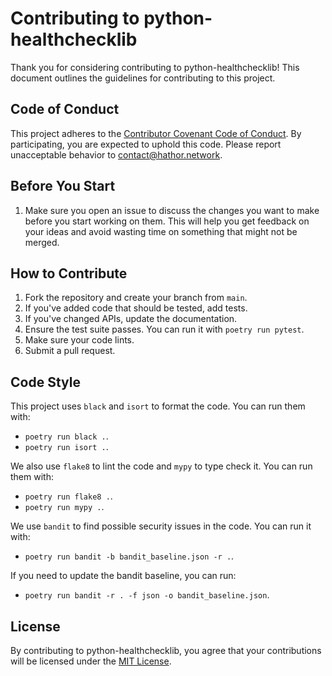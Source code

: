 # Contributing to python-healthchecklib

Thank you for considering contributing to python-healthchecklib! This document outlines the guidelines for contributing to this project.

## Code of Conduct

This project adheres to the [Contributor Covenant Code of Conduct](https://www.contributor-covenant.org/version/2/0/code_of_conduct/). By participating, you are expected to uphold this code. Please report unacceptable behavior to contact@hathor.network.

## Before You Start 

1. Make sure you open an issue to discuss the changes you want to make before you start working on them. This will help you get feedback on your ideas and avoid wasting time on something that might not be merged.

## How to Contribute

1. Fork the repository and create your branch from `main`.
2. If you've added code that should be tested, add tests.
3. If you've changed APIs, update the documentation.
4. Ensure the test suite passes. You can run it with `poetry run pytest`.
5. Make sure your code lints.
6. Submit a pull request.

## Code Style

This project uses `black` and `isort` to format the code. You can run them with:
- `poetry run black .`.
- `poetry run isort .`.

We also use `flake8` to lint the code and `mypy` to type check it. You can run them with:
- `poetry run flake8 .`.
- `poetry run mypy .`.

We use `bandit` to find possible security issues in the code. You can run it with:
- `poetry run bandit -b bandit_baseline.json -r .`.

If you need to update the bandit baseline, you can run:
- `poetry run bandit -r . -f json -o bandit_baseline.json`.

## License

By contributing to python-healthchecklib, you agree that your contributions will be licensed under the [MIT License](https://opensource.org/licenses/MIT).

